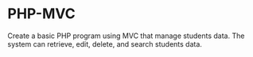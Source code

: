 # PHP-MVC
Create a basic PHP program using MVC that manage students data. The system can retrieve, edit, delete, and search students data.
